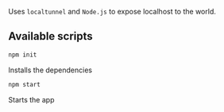 Uses `localtunnel` and `Node.js` to expose localhost to the world.

## Available scripts

```sh
npm init
```

Installs the dependencies

```sh
npm start
```

Starts the app
